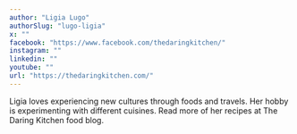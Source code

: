 ```yaml
---
author: "Ligia Lugo"
authorSlug: "lugo-ligia"
x: ""
facebook: "https://www.facebook.com/thedaringkitchen/"
instagram: ""
linkedin: ""
youtube: ""
url: "https://thedaringkitchen.com/"
---
```


Ligia loves experiencing new cultures through foods and travels. Her hobby is experimenting with different cuisines. Read more of her recipes at The Daring Kitchen food blog.
